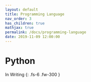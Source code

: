 ```yaml
---
layout: default
title: Programming Language
nav_order: 3
has_children: true
mathjax: true
permalink: /docs/programming-language
date: 2019-11-09 12:00:00
---
```


# Python

In Writing
{: .fs-6 .fw-300 }

